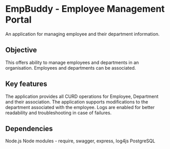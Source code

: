 # EmpBuddy - Employee Management Portal
An application for managing employee and their department information.

## Objective
This offers ability to manage employees and departments in an organisation.
Employees and departments can be associated.

## Key features
The application provides all CURD operations for Employee, Department and their association.
The application supports modifications to the department associated with the employee.
Logs are enabled for better readability and troubleshooting in case of failures.

## Dependencies
Node.js
Node modules - require, swagger, express, log4js
PostgreSQL